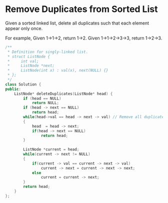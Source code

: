 # Remove Duplicates from Sorted List

Given a sorted linked list, delete all duplicates such that each element appear only once.

For example,
Given 1->1->2, return 1->2.
Given 1->1->2->3->3, return 1->2->3.

```C++
/**
 * Definition for singly-linked list.
 * struct ListNode {
 *     int val;
 *     ListNode *next;
 *     ListNode(int x) : val(x), next(NULL) {}
 * };
 */
class Solution {
public:
    ListNode* deleteDuplicates(ListNode* head) {
        if (head == NULL)
            return NULL;
        if (head -> next == NULL)
            return head;
        while(head->val == head -> next -> val) // Remove all duplicate at head
        {
            head  = head -> next;
            if(head -> next == NULL)
                return head;
        }
        
        ListNode *current = head;
        while(current -> next != NULL)
        {
            if(current -> val == current -> next -> val)
                current -> next = current -> next -> next;
            else
                current = current -> next;
        }
        return head;
    }
};
```
